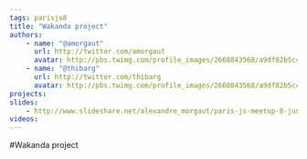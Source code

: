 ```yaml
---
tags: parisjs8
title: "Wakanda project"
authors:
    - name: "@amorgaut"
      url: http://twitter.com/amorgaut
      avatar: http://pbs.twimg.com/profile_images/2668843568/a9df82b5ccc7f14fca575d40c6060ceb_bigger.png
    - name: "@thibarg"
      url: http://twitter.com/thibarg
      avatar: http://pbs.twimg.com/profile_images/2668843568/a9df82b5ccc7f14fca575d40c6060ceb_bigger.png
projects:
slides:
    - http://www.slideshare.net/alexandre_morgaut/paris-js-meetup-8-june-2011
videos:
---
```

#Wakanda project
